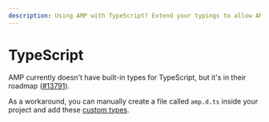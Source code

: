 ```yaml
---
description: Using AMP with TypeScript? Extend your typings to allow AMP components.
---
```


# TypeScript

AMP currently doesn't have built-in types for TypeScript, but it's in their roadmap ([#13791](https://github.com/ampproject/amphtml/issues/13791)).

As a workaround, you can manually create a file called `amp.d.ts` inside your project and add these [custom types](https://stackoverflow.com/a/50601125).
